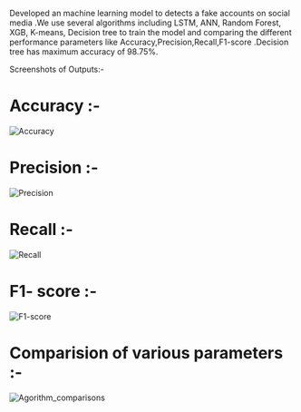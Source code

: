 Developed an machine learning model to detects a fake accounts on social media .We use several algorithms including LSTM, ANN, Random Forest, XGB, K-means, Decision tree to train the model and comparing the different performance parameters like Accuracy,Precision,Recall,F1-score .Decision tree has maximum accuracy of 98.75%.


Screenshots of Outputs:- 

# Accuracy :-


![Accuracy](https://github.com/chaitanyakulkarni2k2/Fake-account-detection-on-social-media/assets/108442884/8757c7bd-f5de-4aad-a1a8-6bb2a607a397)



# Precision :-


![Precision](https://github.com/chaitanyakulkarni2k2/Fake-account-detection-on-social-media/assets/108442884/95a855ee-7f5e-45ec-8831-4636b0ff1058)


# Recall :-


![Recall](https://github.com/chaitanyakulkarni2k2/Fake-account-detection-on-social-media/assets/108442884/32120eeb-1cf1-4f79-a4c2-e32cd49d9a37)


# F1- score :-


![F1-score](https://github.com/chaitanyakulkarni2k2/Fake-account-detection-on-social-media/assets/108442884/3dcb3683-11cd-4798-8cb4-e320a291f0f1)



# Comparision of various parameters :- 
![Agorithm_comparisons](https://github.com/chaitanyakulkarni2k2/Fake-account-detection-on-social-media/assets/108442884/da54de3a-288e-4fc6-ab57-067274b8971a)

